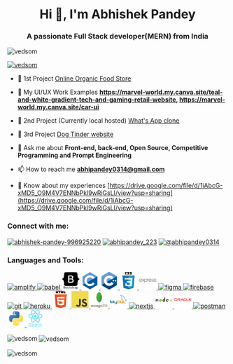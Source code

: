 <h1 align="center">Hi 👋, I'm Abhishek Pandey</h1>
<h3 align="center">A passionate Full Stack developer(MERN) from India</h3>

<p align="left"> <img src="https://komarev.com/ghpvc/?username=vedsom&label=Profile%20views&color=0e75b6&style=flat" alt="vedsom" /> </p>

<p align="left"> <a href="https://github.com/ryo-ma/github-profile-trophy"><img src="https://github-profile-trophy.vercel.app/?username=vedsom" alt="vedsom" /></a> </p>

- 🔭 1st Project [Online Organic Food Store](https://vedsom.github.io/Sabzziwala.github.io/index.html)

- 🌱 My UI/UX Work Examples **https://marvel-world.my.canva.site/teal-and-white-gradient-tech-and-gaming-retail-website, https://marvel-world.my.canva.site/car-ui**

- 🔭 2nd Project (Currently local hosted) [What's App clone](https://www.linkedin.com/posts/abhishek-pandey-996925220_github-react-building-activity-7061003449982681088-N4Kp?utm_source=share&utm_medium=member_desktop)

- 🔭 3rd Project [Dog Tinder website](https://vedsom.github.io/DogBuddy.github.io/)

- 💬 Ask me about **Front-end, back-end, Open Source, Competitive Programming and Prompt Engineering**

- 📫 How to reach me **abhipandey0314@gmail.com**

- 📄 Know about my experiences [https://drive.google.com/file/d/1iAbcG-xMD5_O9M4V7ENNbPkl9wRiGsLI/view?usp=sharing](https://drive.google.com/file/d/1iAbcG-xMD5_O9M4V7ENNbPkl9wRiGsLI/view?usp=sharing)

<h3 align="left">Connect with me:</h3>
<p align="left">
<a href="https://linkedin.com/in/abhishek-pandey-996925220" target="blank"><img align="center" src="https://raw.githubusercontent.com/rahuldkjain/github-profile-readme-generator/master/src/images/icons/Social/linked-in-alt.svg" alt="abhishek-pandey-996925220" height="30" width="40" /></a>
<a href="https://www.codechef.com/users/abhipandey_223" target="blank"><img align="center" src="https://cdn.jsdelivr.net/npm/simple-icons@3.1.0/icons/codechef.svg" alt="abhipandey_223" height="30" width="40" /></a>
<a href="https://www.hackerrank.com/abhipandey0314?hr_r=1" target="blank"><img align="center" src="https://raw.githubusercontent.com/rahuldkjain/github-profile-readme-generator/master/src/images/icons/Social/hackerrank.svg" alt="@abhipandey0314" height="30" width="40" /></a>
</p>

<h3 align="left">Languages and Tools:</h3>
<p align="left"> <a href="https://aws.amazon.com/amplify/" target="_blank" rel="noreferrer"> <img src="https://docs.amplify.aws/assets/logo-dark.svg" alt="amplify" width="40" height="40"/> </a> <a href="https://babeljs.io/" target="_blank" rel="noreferrer"> <img src="https://www.vectorlogo.zone/logos/babeljs/babeljs-icon.svg" alt="babel" width="40" height="40"/> </a> <a href="https://getbootstrap.com" target="_blank" rel="noreferrer"> <img src="https://raw.githubusercontent.com/devicons/devicon/master/icons/bootstrap/bootstrap-plain-wordmark.svg" alt="bootstrap" width="40" height="40"/> </a> <a href="https://www.cprogramming.com/" target="_blank" rel="noreferrer"> <img src="https://raw.githubusercontent.com/devicons/devicon/master/icons/c/c-original.svg" alt="c" width="40" height="40"/> </a> <a href="https://www.w3schools.com/cpp/" target="_blank" rel="noreferrer"> <img src="https://raw.githubusercontent.com/devicons/devicon/master/icons/cplusplus/cplusplus-original.svg" alt="cplusplus" width="40" height="40"/> </a> <a href="https://www.w3schools.com/css/" target="_blank" rel="noreferrer"> <img src="https://raw.githubusercontent.com/devicons/devicon/master/icons/css3/css3-original-wordmark.svg" alt="css3" width="40" height="40"/> </a> <a href="https://expressjs.com" target="_blank" rel="noreferrer"> <img src="https://raw.githubusercontent.com/devicons/devicon/master/icons/express/express-original-wordmark.svg" alt="express" width="40" height="40"/> </a> <a href="https://www.figma.com/" target="_blank" rel="noreferrer"> <img src="https://www.vectorlogo.zone/logos/figma/figma-icon.svg" alt="figma" width="40" height="40"/> </a> <a href="https://firebase.google.com/" target="_blank" rel="noreferrer"> <img src="https://www.vectorlogo.zone/logos/firebase/firebase-icon.svg" alt="firebase" width="40" height="40"/> </a> <a href="https://git-scm.com/" target="_blank" rel="noreferrer"> <img src="https://www.vectorlogo.zone/logos/git-scm/git-scm-icon.svg" alt="git" width="40" height="40"/> </a> <a href="https://heroku.com" target="_blank" rel="noreferrer"> <img src="https://www.vectorlogo.zone/logos/heroku/heroku-icon.svg" alt="heroku" width="40" height="40"/> </a> <a href="https://www.w3.org/html/" target="_blank" rel="noreferrer"> <img src="https://raw.githubusercontent.com/devicons/devicon/master/icons/html5/html5-original-wordmark.svg" alt="html5" width="40" height="40"/> </a> <a href="https://developer.mozilla.org/en-US/docs/Web/JavaScript" target="_blank" rel="noreferrer"> <img src="https://raw.githubusercontent.com/devicons/devicon/master/icons/javascript/javascript-original.svg" alt="javascript" width="40" height="40"/> </a> <a href="https://www.mongodb.com/" target="_blank" rel="noreferrer"> <img src="https://raw.githubusercontent.com/devicons/devicon/master/icons/mongodb/mongodb-original-wordmark.svg" alt="mongodb" width="40" height="40"/> </a> <a href="https://www.mysql.com/" target="_blank" rel="noreferrer"> <img src="https://raw.githubusercontent.com/devicons/devicon/master/icons/mysql/mysql-original-wordmark.svg" alt="mysql" width="40" height="40"/> </a> <a href="https://nextjs.org/" target="_blank" rel="noreferrer"> <img src="https://cdn.worldvectorlogo.com/logos/nextjs-2.svg" alt="nextjs" width="40" height="40"/> </a> <a href="https://nodejs.org" target="_blank" rel="noreferrer"> <img src="https://raw.githubusercontent.com/devicons/devicon/master/icons/nodejs/nodejs-original-wordmark.svg" alt="nodejs" width="40" height="40"/> </a> <a href="https://www.oracle.com/" target="_blank" rel="noreferrer"> <img src="https://raw.githubusercontent.com/devicons/devicon/master/icons/oracle/oracle-original.svg" alt="oracle" width="40" height="40"/> </a> <a href="https://postman.com" target="_blank" rel="noreferrer"> <img src="https://www.vectorlogo.zone/logos/getpostman/getpostman-icon.svg" alt="postman" width="40" height="40"/> </a> <a href="https://www.python.org" target="_blank" rel="noreferrer"> <img src="https://raw.githubusercontent.com/devicons/devicon/master/icons/python/python-original.svg" alt="python" width="40" height="40"/> </a> <a href="https://reactjs.org/" target="_blank" rel="noreferrer"> <img src="https://raw.githubusercontent.com/devicons/devicon/master/icons/react/react-original-wordmark.svg" alt="react" width="40" height="40"/> </a> </p>

<p><img align="left" src="https://github-readme-stats.vercel.app/api/top-langs?username=vedsom&show_icons=true&locale=en&layout=compact" alt="vedsom" /></p>

<p>&nbsp;<img align="center" src="https://github-readme-stats.vercel.app/api?username=vedsom&show_icons=true&locale=en" alt="vedsom" /></p>

<p><img align="center" src="https://github-readme-streak-stats.herokuapp.com/?user=vedsom&" alt="vedsom" /></p>
